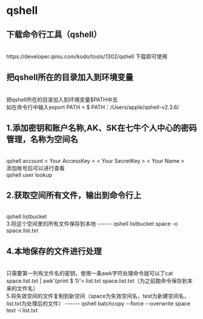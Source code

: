 # qshell

下载命令行工具（qshell）
------
<br>
 https://developer.qiniu.com/kodo/tools/1302/qshell 下载即可使用

把qshell所在的目录加入到环境变量
------
<br>
把qshell所在的目录加入到环境变量$PATH中去
<br>
如在命令行中输入export PATH = $ PATH：/Users/apple/qshell-v2.3.6/

1.添加密钥和账户名称,AK、SK在七牛个人中心的密码管理，名称为空间名
------
<br>
qshell account < Your AccessKey > < Your SecretKey > < Your Name >
 <br>
添加账号后可以进行查看
<br>
qshell user lookup <Your Name>

2.获取空间所有文件，输出到命令行上
------
<br>
qshell listbucket
<br>
3.将这个空间里的所有文件保存到本地
------
qshell listbucket space -o space.list.txt
<br>

4.本地保存的文件进行处理
------
<br>
只需要第一列有文件名的密钥，使用一条awk字符处理命令就可以了cat space.list.txt | awk'{print $ 1}'> list.txt space.list.txt（为之前跑命令保存到本来的文件名）
<br>
5.将失效空间的文件复制到新空间（space为失效空间名，test为新建空间名，list.txt为处理后的文件）
------
qshell batchcopy --force --overwrite space text -i list.txt
